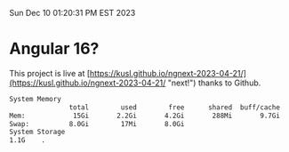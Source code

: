Sun Dec 10 01:20:31 PM EST 2023

# Angular 16?


This project is live at [https://kusl.github.io/ngnext-2023-04-21/](https://kusl.github.io/ngnext-2023-04-21/ "next!") thanks to Github.

```bash
System Memory
               total        used        free      shared  buff/cache   available
Mem:            15Gi       2.2Gi       4.2Gi       288Mi       9.7Gi        13Gi
Swap:          8.0Gi        17Mi       8.0Gi
System Storage
1.1G	.
```
```bash
